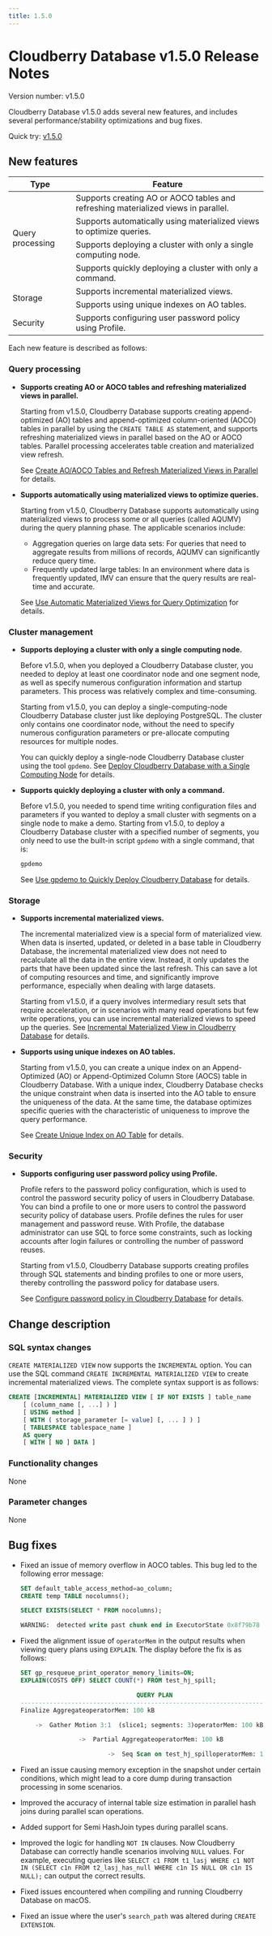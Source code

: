 ```yaml
---
title: 1.5.0
---
```


# Cloudberry Database v1.5.0 Release Notes

Version number: v1.5.0

Cloudberry Database v1.5.0 adds several new features, and includes several performance/stability optimizations and bug fixes.

Quick try: [v1.5.0](https://github.com/cloudberrydb/cloudberrydb/releases/tag/1.5.0)

## New features

<table>
<thead>
  <tr>
    <th>Type</th>
    <th>Feature</th>
  </tr>
</thead>
<tbody>
  <tr>
    <td rowspan="4">Query processing</td>
    <td>Supports creating AO or AOCO tables and refreshing materialized views in parallel.</td>
  </tr>
  <tr>
    <td>Supports automatically using materialized views to optimize queries.</td>
  </tr>
  <tr>
    <td>Supports deploying a cluster with only a single computing node.</td>
  </tr>
  <tr>
    <td>Supports quickly deploying a cluster with only a command.</td>
  </tr>
  <tr>
    <td rowspan="2">Storage</td>
    <td>Supports incremental materialized views.</td>
  </tr>
  <tr>
    <td>Supports using unique indexes on AO tables.</td>
  </tr>
  <tr>
    <td>Security</td>
    <td>Supports configuring user password policy using Profile.</td>
  </tr>
</tbody>
</table>

Each new feature is described as follows:

### Query processing

- **Supports creating AO or AOCO tables and refreshing materialized views in parallel.**

    Starting from v1.5.0, Cloudberry Database supports creating append-optimized (AO) tables and append-optimized column-oriented (AOCO) tables in parallel by using the `CREATE TABLE AS` statement, and supports refreshing materialized views in parallel based on the AO or AOCO tables. Parallel processing accelerates table creation and materialized view refresh.

    See [Create AO/AOCO Tables and Refresh Materialized Views in Parallel](/docs/parallel-create-ao-refresh-mv.md) for details.

- **Supports automatically using materialized views to optimize queries.**

    Starting from v1.5.0, Cloudberry Database supports automatically using materialized views to process some or all queries (called AQUMV) during the query planning phase. The applicable scenarios include:

    - Aggregation queries on large data sets: For queries that need to aggregate results from millions of records, AQUMV can significantly reduce query time.
    - Frequently updated large tables: In an environment where data is frequently updated, IMV can ensure that the query results are real-time and accurate.

    See [Use Automatic Materialized Views for Query Optimization](/docs/use-auto-materialized-view-to-answer-queries.md) for details.

### Cluster management

- **Supports deploying a cluster with only a single computing node.**

    Before v1.5.0, when you deployed a Cloudberry Database cluster, you needed to deploy at least one coordinator node and one segment node, as well as specify numerous configuration information and startup parameters. This process was relatively complex and time-consuming.

    Starting from v1.5.0, you can deploy a single-computing-node Cloudberry Database cluster just like deploying PostgreSQL. The cluster only contains one coordinator node, without the need to specify numerous configuration parameters or pre-allocate computing resources for multiple nodes.

    You can quickly deploy a single-node Cloudberry Database cluster using the tool `gpdemo`. See [Deploy Cloudberry Database with a Single Computing Node](/docs/deploy-cbdb-with-single-node.md) for details.

- **Supports quickly deploying a cluster with only a command.**

    Before v1.5.0, you needed to spend time writing configuration files and parameters if you wanted to deploy a small cluster with segments on a single node to make a demo. Starting from v1.5.0, to deploy a Cloudberry Database cluster with a specified number of segments, you only need to use the built-in script `gpdemo`  with a single command, that is:

    ```bash
    gpdemo
    ```

    See [Use gpdemo to Quickly Deploy Cloudberry Database](/docs/sys-utilities/gpdemo.md) for details.

### Storage

- **Supports incremental materialized views.**

    The incremental materialized view is a special form of materialized view. When data is inserted, updated, or deleted in a base table in Cloudberry Database, the incremental materialized view does not need to recalculate all the data in the entire view. Instead, it only updates the parts that have been updated since the last refresh. This can save a lot of computing resources and time, and significantly improve performance, especially when dealing with large datasets.

    Starting from v1.5.0, if a query involves intermediary result sets that require acceleration, or in scenarios with many read operations but few write operations, you can use incremental materialized views to speed up the queries. See [Incremental Materialized View in Cloudberry Database](/docs/use-incremental-materialized-view.md) for details.

- **Supports using unique indexes on AO tables.**

    Starting from v1.5.0, you can create a unique index on an Append-Optimized (AO) or Append-Optimized Column Store (AOCS) table in Cloudberry Database. With a unique index, Cloudberry Database checks the unique constraint when data is inserted into the AO table to ensure the uniqueness of the data. At the same time, the database optimizes specific queries with the characteristic of uniqueness to improve the query performance.

    See [Create Unique Index on AO Table](/docs/use-unique-index-on-ao-tables.md) for details.

### Security

- **Supports configuring user password policy using Profile.**

    Profile refers to the password policy configuration, which is used to control the password security policy of users in Cloudberry Database. You can bind  a profile to one or more users to control the password security policy of database users. Profile defines the rules for user management and password reuse. With Profile, the database administrator can use SQL to force some constraints, such as locking accounts after login failures or controlling the number of password reuses.

    Starting from v1.5.0, Cloudberry Database supports creating profiles through SQL statements and binding profiles to one or more users, thereby controlling the password policy for database users.

    See [Configure password policy in Cloudberry Database](/docs/set-password-profile.md) for details.

## Change description

### SQL syntax changes

`CREATE MATERIALIZED VIEW` now supports the `INCREMENTAL` option. You can use the SQL command `CREATE INCREMENTAL MATERIALIZED VIEW` to create incremental materialized views. The complete syntax support is as follows:

```sql
CREATE [INCREMENTAL] MATERIALIZED VIEW [ IF NOT EXISTS ] table_name
    [ (column_name [, ...] ) ]
    [ USING method ]
    [ WITH ( storage_parameter [= value] [, ... ] ) ]
    [ TABLESPACE tablespace_name ]
    AS query
    [ WITH [ NO ] DATA ]
```

### Functionality changes

None

### Parameter changes

None

## Bug fixes

- Fixed an issue of memory overflow in AOCO tables. This bug led to the following error message:

    ```sql
    SET default_table_access_method=ao_column;
    CREATE temp TABLE nocolumns();

    SELECT EXISTS(SELECT * FROM nocolumns);

    WARNING:  detected write past chunk end in ExecutorState 0x8f79b78  (seg0 slice1 127.0.1.1:7002 pid=16215)
    ```

- Fixed the alignment issue of `operatorMem` in the output results when viewing query plans using `EXPLAIN`. The display before the fix is as follows:

    ```sql
    SET gp_resqueue_print_operator_memory_limits=ON;
    EXPLAIN(COSTS OFF) SELECT COUNT(*) FROM test_hj_spill;

                                    QUERY PLAN
    ----------------------------------------------------------------------------
    Finalize AggregateoperatorMem: 100 kB

        ->  Gather Motion 3:1  (slice1; segments: 3)operatorMem: 100 kB

                    ->  Partial AggregateoperatorMem: 100 kB

                            ->  Seq Scan on test_hj_spilloperatorMem: 100 kB
    ```

- Fixed an issue causing memory exception in the snapshot under certain conditions, which might lead to a core dump during transaction processing in some scenarios.
- Improved the accuracy of internal table size estimation in parallel hash joins during parallel scan operations.
- Added support for Semi HashJoin types during parallel scans.
- Improved the logic for handling `NOT IN` clauses. Now Cloudberry Database can correctly handle scenarios involving `NULL` values. For example, executing queries like `SELECT c1 FROM t1_lasj WHERE c1 NOT IN (SELECT c1n FROM t2_lasj_has_null WHERE c1n IS NULL OR c1n IS NULL);` can output the correct results.
- Fixed issues encountered when compiling and running Cloudberry Database on macOS.
- Fixed an issue where the user's `search_path` was altered during `CREATE EXTENSION`.
